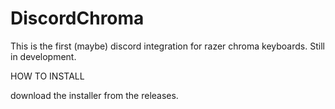 # DiscordChroma

This is the first (maybe) discord integration for razer chroma keyboards.
Still in development. 

HOW TO INSTALL

download the installer from the releases.
